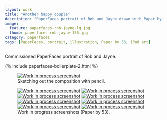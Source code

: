 ```yaml
---
layout: work
title: "Another happy couple"
description: "PaperFaces portrait of Rob and Jayne drawn with Paper by 53 on an iPad."
image: 
  feature: paperfaces-rob-jayne-lg.jpg
  thumb: paperfaces-rob-jayne-150.jpg
category: paperfaces
tags: [PaperFaces, portrait, illustration, Paper by 53, iPad art]
---
```


Commissioned PaperFaces portrait of Rob and Jayne.

{% include paperfaces-boilerplate-2.html %}

<figure>
	<a href="{{ site.url }}/images/paperfaces-rob-jayne-process-1-lg.jpg"><img src="{{ site.url }}/images/paperfaces-rob-jayne-process-1-750.jpg" alt="Work in process screenshot"></a>
	<figcaption>Sketching out the composition with pencil.</figcaption>
</figure>

<figure class="half">
	<a href="{{ site.url }}/images/paperfaces-rob-jayne-process-2-lg.jpg"><img src="{{ site.url }}/images/paperfaces-rob-jayne-process-2-600.jpg" alt="Work in process screenshot"></a>
	<a href="{{ site.url }}/images/paperfaces-rob-jayne-process-3-lg.jpg"><img src="{{ site.url }}/images/paperfaces-rob-jayne-process-3-600.jpg" alt="Work in process screenshot"></a>
	<a href="{{ site.url }}/images/paperfaces-rob-jayne-process-4-lg.jpg"><img src="{{ site.url }}/images/paperfaces-rob-jayne-process-4-600.jpg" alt="Work in process screenshot"></a>
	<a href="{{ site.url }}/images/paperfaces-rob-jayne-process-5-lg.jpg"><img src="{{ site.url }}/images/paperfaces-rob-jayne-process-5-600.jpg" alt="Work in process screenshot"></a>
	<a href="{{ site.url }}/images/paperfaces-rob-jayne-process-6-lg.jpg"><img src="{{ site.url }}/images/paperfaces-rob-jayne-process-6-600.jpg" alt="Work in process screenshot"></a>
	<a href="{{ site.url }}/images/paperfaces-rob-jayne-process-7-lg.jpg"><img src="{{ site.url }}/images/paperfaces-rob-jayne-process-7-600.jpg" alt="Work in process screenshot"></a>
	<a href="{{ site.url }}/images/paperfaces-rob-jayne-process-8-lg.jpg"><img src="{{ site.url }}/images/paperfaces-rob-jayne-process-8-600.jpg" alt="Work in process screenshot"></a>
	<a href="{{ site.url }}/images/paperfaces-rob-jayne-process-9-lg.jpg"><img src="{{ site.url }}/images/paperfaces-rob-jayne-process-9-600.jpg" alt="Work in process screenshot"></a>
	<figcaption>Work in progress screenshots (Paper by 53).</figcaption>
</figure>